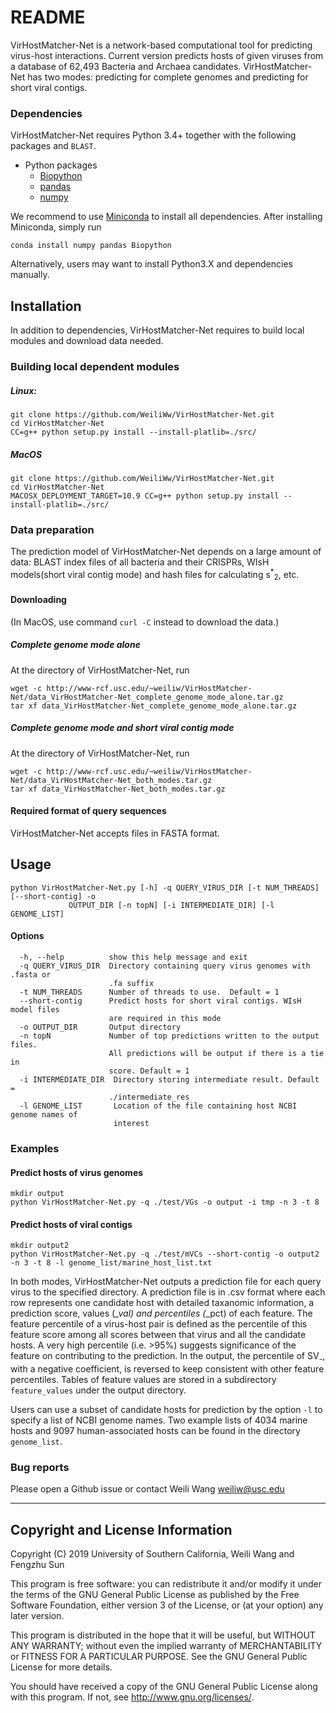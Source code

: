 # README

VirHostMatcher-Net is a network-based computational tool for predicting virus-host interactions. Current version predicts hosts of given viruses from a database of 62,493 Bacteria and Archaea candidates. VirHostMatcher-Net has two modes: predicting for complete genomes and predicting for short viral contigs.

### Dependencies

VirHostMatcher-Net requires Python 3.4+ together with the following packages and `BLAST`.

* Python packages
    + [Biopython](http://biopython.org/wiki/Download)
    + [pandas](https://pandas.pydata.org/) 
    + [numpy](https://www.scipy.org/scipylib/download.html)

We recommend to use [Miniconda](https://conda.io/miniconda.html) to install all dependencies. After installing Miniconda, simply run
```
conda install numpy pandas Biopython 
``` 

Alternatively, users may want to install Python3.X and dependencies manually. 

## Installation
In addition to dependencies, VirHostMatcher-Net requires to build local modules and download data needed.

### Building local dependent modules
##### Linux: 
```
git clone https://github.com/WeiliWw/VirHostMatcher-Net.git 
cd VirHostMatcher-Net
CC=g++ python setup.py install --install-platlib=./src/
```
##### MacOS
```
git clone https://github.com/WeiliWw/VirHostMatcher-Net.git
cd VirHostMatcher-Net
MACOSX_DEPLOYMENT_TARGET=10.9 CC=g++ python setup.py install --install-platlib=./src/
```

### Data preparation
The prediction model of VirHostMatcher-Net depends on a large amount of data: BLAST index files of all bacteria and their CRISPRs, WIsH models(short viral contig mode) and hash files for calculating s<sup>*</sup><sub>2</sub>, etc.

#### Downloading
(In MacOS, use command `curl -C` instead to download the data.)

##### Complete genome mode alone
At the directory of VirHostMatcher-Net, run
```
wget -c http://www-rcf.usc.edu/~weiliw/VirHostMatcher-Net/data_VirHostMatcher-Net_complete_genome_mode_alone.tar.gz    
tar xf data_VirHostMatcher-Net_complete_genome_mode_alone.tar.gz
```

##### Complete genome mode and short viral contig mode
At the directory of VirHostMatcher-Net, run
```
wget -c http://www-rcf.usc.edu/~weiliw/VirHostMatcher-Net/data_VirHostMatcher-Net_both_modes.tar.gz    
tar xf data_VirHostMatcher-Net_both_modes.tar.gz
```

#### Required format of query sequences
VirHostMatcher-Net accepts files in FASTA format.


## Usage 
    python VirHostMatcher-Net.py [-h] -q QUERY_VIRUS_DIR [-t NUM_THREADS] [--short-contig] -o
                 OUTPUT_DIR [-n topN] [-i INTERMEDIATE_DIR] [-l GENOME_LIST]
#### Options
      -h, --help          show this help message and exit
      -q QUERY_VIRUS_DIR  Directory containing query virus genomes with .fasta or
                          .fa suffix
      -t NUM_THREADS      Number of threads to use.  Default = 1
      --short-contig      Predict hosts for short viral contigs. WIsH model files
                          are required in this mode
      -o OUTPUT_DIR       Output directory
      -n topN             Number of top predictions written to the output files.
                          All predictions will be output if there is a tie in 
                          score. Default = 1
      -i INTERMEDIATE_DIR  Directory storing intermediate result. Default =
                          ./intermediate_res                   
      -l GENOME_LIST       Location of the file containing host NCBI genome names of
                           interest

### Examples

#### Predict hosts of virus genomes
```
mkdir output
python VirHostMatcher-Net.py -q ./test/VGs -o output -i tmp -n 3 -t 8
```

#### Predict hosts of viral contigs
```
mkdir output2
python VirHostMatcher-Net.py -q ./test/mVCs --short-contig -o output2 -n 3 -t 8 -l genome_list/marine_host_list.txt
```



In both modes, VirHostMatcher-Net outputs a prediction file for each query virus to the specified directory. A prediction file is in .csv format where each row represents one candidate host with detailed taxanomic information, a prediction score, values (*_val) and percentiles (*_pct) of each feature. The feature percentile of a virus-host pair is defined as the percentile of this feature score among all scores between that virus and all the candidate hosts. A very high percentile (i.e. >95%) suggests significance of the feature on contributing to the prediction. In the output, the percentile of SV<sub>-</sub>, with a negative coefficient, is reversed to keep consistent with other feature percentiles. Tables of feature values are stored in a subdirectory `feature_values` under the output directory.

Users can use a subset of candidate hosts for prediction by the option `-l` to specify a list of NCBI genome names. Two example lists of 4034 marine hosts and 9097 human-associated hosts can be found in the directory `genome_list`.  

### Bug reports
Please open a Github issue or contact Weili Wang weiliw@usc.edu

-----------------------------------------------------------------------------------------------
## Copyright and License Information
Copyright (C) 2019 University of Southern California, Weili Wang and Fengzhu Sun

This program is free software: you can redistribute it and/or modify it under the terms of the GNU General Public License as published by the Free Software Foundation, either version 3 of the License, or (at your option) any later version.

This program is distributed in the hope that it will be useful, but WITHOUT ANY WARRANTY; without even the implied warranty of MERCHANTABILITY or FITNESS FOR A PARTICULAR PURPOSE. See the GNU General Public License for more details.

You should have received a copy of the GNU General Public License along with this program. If not, see http://www.gnu.org/licenses/.
